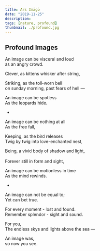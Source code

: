 ```yaml
---
title: Ars Imāgō
date: "2019-11-25"
description:
tags: [nature, profound]
thumbnail: ./profound.jpg
---
```


## Profound Images

An image can be visceral and loud </br>
as an angry crowd.

Clever, as kittens whisker after string,

Striking, as the toll-worn bell </br>
on sunday morning, past fears of hell —

An image can be spotless </br>
As the leopards hide.

-

An image can be nothing at all </br>
As the free fall,

Keeping, as the bird releases </br>
Twig by twig into love-enchanted nest,

Being, a vivid body of shadow and light, </br>  
Forever still in form and sight,

An image can be motionless in time </br>
As the mind rewinds.

-

An image can not be equal to; </br>
Yet can bet true.

For every moment - lost and found. </br>
Remember splendor - sight and sound.

For you, </br>
The endless skys and lights above the sea —

An image was, </br>
so now you see.
